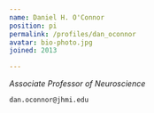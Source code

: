 ```yaml
---
name: Daniel H. O'Connor
position: pi
permalink: /profiles/dan_oconnor
avatar: bio-photo.jpg
joined: 2013

---
```

_Associate Professor of Neuroscience_<br>

<i class="fa fa-envelope-o"></i> `dan.oconnor@jhmi.edu`
